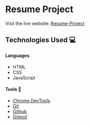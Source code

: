 # Resume Project

Visit the live website: [Resume-Project](https://sebastian-torres-matrix.github.io/task-manager/)

## Technologies Used :computer: 

#### Languages
* HTML
* CSS 
* JavaScript

#### Tools :wrench:
* [Chrome DevTools](https://developers.google.com/web/tools/chrome-devtools) 
* [Git](https://git-scm.com/) 
* [Github](https://github.com/) 
* [Gitpod](https://www.gitpod.io/) 